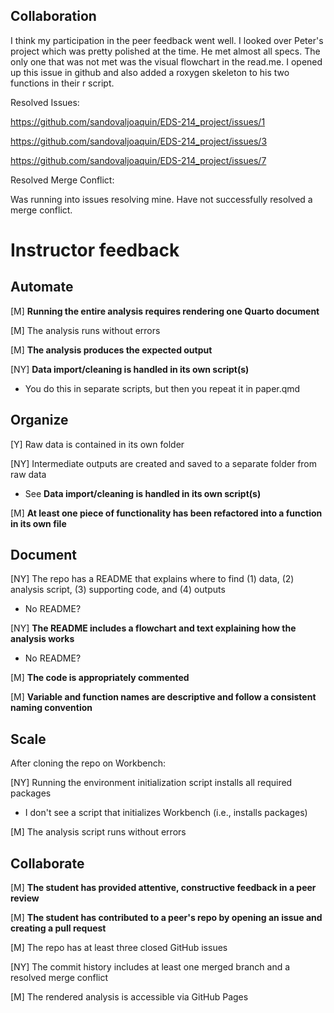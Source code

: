 ## Collaboration 

I think my participation in the peer feedback went well. I looked over Peter's project which was pretty polished at the time. He met almost all specs. The only one that was not met was the visual flowchart in the read.me. I opened up this issue in github and also added a roxygen skeleton to his two functions in their r script. 

Resolved Issues: 

https://github.com/sandovaljoaquin/EDS-214_project/issues/1

https://github.com/sandovaljoaquin/EDS-214_project/issues/3

https://github.com/sandovaljoaquin/EDS-214_project/issues/7

Resolved Merge Conflict: 

Was running into issues resolving mine. Have not successfully resolved a merge conflict. 


# Instructor feedback

## Automate

[M] **Running the entire analysis requires rendering one Quarto document**

[M] The analysis runs without errors

[M] **The analysis produces the expected output**

[NY] **Data import/cleaning is handled in its own script(s)**

- You do this in separate scripts, but then you repeat it in paper.qmd

## Organize

[Y] Raw data is contained in its own folder

[NY] Intermediate outputs are created and saved to a separate folder from raw data

- See **Data import/cleaning is handled in its own script(s)**

[M] **At least one piece of functionality has been refactored into a function in its own file**

## Document

[NY] The repo has a README that explains where to find (1) data, (2) analysis script, (3) supporting code, and (4) outputs

- No README?

[NY] **The README includes a flowchart and text explaining how the analysis works**

- No README?

[M] **The code is appropriately commented**

[M] **Variable and function names are descriptive and follow a consistent naming convention**

## Scale

After cloning the repo on Workbench:

[NY] Running the environment initialization script installs all required packages

- I don't see a script that initializes Workbench (i.e., installs packages)

[M] The analysis script runs without errors

## Collaborate

[M] **The student has provided attentive, constructive feedback in a peer review**

[M] **The student has contributed to a peer's repo by opening an issue and creating a pull request**

[M] The repo has at least three closed GitHub issues

[NY] The commit history includes at least one merged branch and a resolved merge conflict

[M] The rendered analysis is accessible via GitHub Pages
